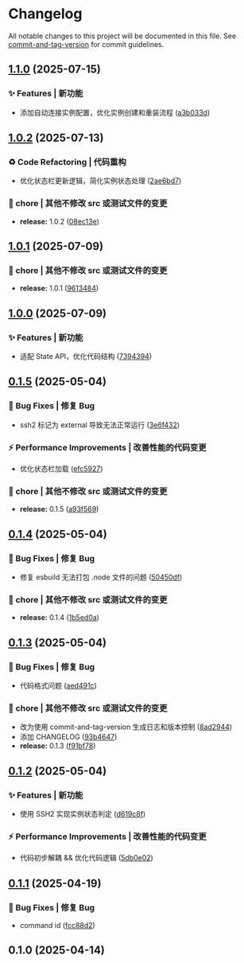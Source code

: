 # Changelog

All notable changes to this project will be documented in this file. See [commit-and-tag-version](https://github.com/absolute-version/commit-and-tag-version) for commit guidelines.

## [1.1.0](https://github.com/Montia37/AliceEphemera/compare/v1.0.2...v1.1.0) (2025-07-15)


### ✨ Features | 新功能

* 添加自动连接实例配置，优化实例创建和重装流程 ([a3b033d](https://github.com/Montia37/AliceEphemera/commit/a3b033d5413e0697e75730aad6ae91fea22927da))

## [1.0.2](https://github.com/Montia37/AliceEphemera/compare/v1.0.1...v1.0.2) (2025-07-13)


### ♻️ Code Refactoring | 代码重构

* 优化状态栏更新逻辑，简化实例状态处理 ([2ae6bd7](https://github.com/Montia37/AliceEphemera/commit/2ae6bd73ac04efedcaa17684ee6e78a94eb17b12))


### 🔧 chore | 其他不修改 src 或测试文件的变更

* **release:** 1.0.2 ([08ec13e](https://github.com/Montia37/AliceEphemera/commit/08ec13e1b5c0f9994751dd68bd024a83286dbff1))

## [1.0.1](https://github.com/Montia37/AliceEphemera/compare/v1.0.0...v1.0.1) (2025-07-09)


### 🔧 chore | 其他不修改 src 或测试文件的变更

* **release:** 1.0.1 ([9613484](https://github.com/Montia37/AliceEphemera/commit/9613484d92e94e80f86fd6090abff1c1f4625cda))

## [1.0.0](https://github.com/Montia37/AliceEphemera/compare/v0.1.5...v1.0.0) (2025-07-09)


### ✨ Features | 新功能

* 适配 State API，优化代码结构 ([7394394](https://github.com/Montia37/AliceEphemera/commit/7394394d46f576a0ca08014df14a4fab6510f02a))

## [0.1.5](https://github.com/Montia37/AliceEphemera/compare/v0.1.4...v0.1.5) (2025-05-04)


### 🐛 Bug Fixes | 修复 Bug

*  ssh2 标记为 external 导致无法正常运行 ([3e6f432](https://github.com/Montia37/AliceEphemera/commit/3e6f432875c6daa02ce1149e9aa3000d62e33fd9))


### ⚡ Performance Improvements | 改善性能的代码变更

* 优化状态栏加载 ([efc5927](https://github.com/Montia37/AliceEphemera/commit/efc59271e0846dfab6d8fdb5122441ab1ca05c42))


### 🔧 chore | 其他不修改 src 或测试文件的变更

* **release:** 0.1.5 ([a93f569](https://github.com/Montia37/AliceEphemera/commit/a93f5696d19cb40a90a642b3f4338fe414aada14))

## [0.1.4](https://github.com/Montia37/AliceEphemera/compare/v0.1.3...v0.1.4) (2025-05-04)


### 🐛 Bug Fixes | 修复 Bug

*  修复 esbuild 无法打包 .node 文件的问题 ([50450df](https://github.com/Montia37/AliceEphemera/commit/50450dfb03bfddb3e3d4803b0a978c02bdf752b5))


### 🔧 chore | 其他不修改 src 或测试文件的变更

* **release:** 0.1.4 ([1b5ed0a](https://github.com/Montia37/AliceEphemera/commit/1b5ed0a8ca963da8b0650b4cf730f7a8621aa80a))

## [0.1.3](https://github.com/Montia37/AliceEphemera/compare/v0.1.2...v0.1.3) (2025-05-04)


### 🐛 Bug Fixes | 修复 Bug

* 代码格式问题 ([aed491c](https://github.com/Montia37/AliceEphemera/commit/aed491c7937e147830b9207ac1433f3f79f6c5ba))


### 🔧 chore | 其他不修改 src 或测试文件的变更

* 改为使用 commit-and-tag-version 生成日志和版本控制 ([8ad2944](https://github.com/Montia37/AliceEphemera/commit/8ad2944b0f3a78b18970abcb137a20245d6ffbc7))
* 添加 CHANGELOG ([93b4647](https://github.com/Montia37/AliceEphemera/commit/93b464773843be06196cfac83c0e35777e7c9cc6))
* **release:** 0.1.3 ([f91bf78](https://github.com/Montia37/AliceEphemera/commit/f91bf7831c166dc079880d6ca4d7aa11c174482e))

## [0.1.2](https://github.com/Montia37/AliceEphemera/compare/v0.1.1...v0.1.2) (2025-05-04)


### ✨ Features | 新功能

* 使用 SSH2 实现实例状态判定 ([d619c8f](https://github.com/Montia37/AliceEphemera/commit/d619c8f1dc32e25d2f5578a75f26e5806d6fe0fd))


### ⚡ Performance Improvements | 改善性能的代码变更

* 代码初步解耦 && 优化代码逻辑 ([5db0e02](https://github.com/Montia37/AliceEphemera/commit/5db0e02689cd4286188e97e17622bc700186f8a6))

## [0.1.1](https://github.com/Montia37/AliceEphemera/compare/v0.1.0...v0.1.1) (2025-04-19)


### 🐛 Bug Fixes | 修复 Bug

* command id ([fcc88d2](https://github.com/Montia37/AliceEphemera/commit/fcc88d270077160385a1494588b4fc8f22de948c))

## 0.1.0 (2025-04-14)
